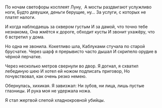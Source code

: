 По ночам светофоры косплеят Луну, 
А мосты раздвигают услужливо ноги,
Будто девушки, деньги берущие, ну…
За услуги, с которых не платят налоги.

И когда наблюдаешь за сквером густым
И за дамой, что точно тебе незнакома,
Она жмётся к дороге, обходит кусты
И звонит ухажёру, что б встретил у дома.

Но одна не звонила. Кокетливо шла,
Каблуками стучала по старой брусчатке.
Через шарф я прерывисто часто дышал
И скрипело орудие в чёрной перчатке.

Через несколько метров свернули во двор.
Я догнал, я схватил лебединую шею
И хотел ей ножом подписать приговор,
Но почувствовал, как очень резко немею.

Обернулась, хихикая. Я завизжал:
Ни зубов, ни лица, лишь пустые глазницы.
И рука моя не удержала ножа.

Я стал жертвой слепой хладнокровной убийцы.